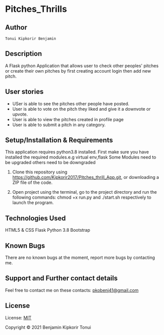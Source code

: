 # Pitches_Thrills
## Author
    Tonui Kipkorir Benjamin

## Description
A Flask python Application that allows user to check other peoples' pitches or create their own pitches by first creating account login then add new pitch. 

## User stories
 
* USer is able to see the pitches other people have posted.
* User is able to vote on the pitch they liked and give it a downvote or upvote.
* User is able to view the pitches created in profile page
* User is able to submit a pitch in any category.



## Setup/Installation & Requirements
This application requires python3.8 installed.
First make sure you have installed the required modules.e.g virtual env,flask
Some Modules need to be upgraded others need to be downgraded


 1. Clone this repository using https://github.com/Kipkorir2017/Pitches_thrill_App.git, or downloading a ZIP file of the code.

2. Open project using  the terminal, go to the project directory and run the following commands: chmod +x run.py and ./start.sh respectively to launch the program.
## Technologies Used
HTML5 & CSS
Flask
Python 3.8
Bootstrap

## Known Bugs
There are no known bugs at the moment, report more bugs by contacting me.
## Support and Further contact details
Feel free to contact me on these contacts: pkobenj41@gmail.com 
## License
License: <a href="">MIT</a>

Copyright &#169; 2021 Benjamin Kipkorir Tonui